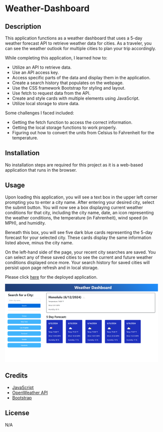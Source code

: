 # Weather-Dashboard

## Description
This application functions as a weather dashboard that uses a 5-day weather forecast API to retrieve weather data for cities. As a traveler, you can see the weather outlook for multiple cities to plan your trip accordingly.

While completing this application, I learned how to:

* Utilize an API to retrieve data.
* Use an API access key.
* Access specific parts of the data and display them in the application.
* Create a search history that populates on the webpage.
* Use the CSS framework Bootstrap for styling and layout.
* Use fetch to request data from the API.
* Create and style cards with multiple elements using JavaScript.
* Utilize local storage to store data.

Some challenges I faced included:

* Getting the fetch function to access the correct information.
* Getting the local storage functions to work properly.
* Figuring out how to convert the units from Celsius to Fahrenheit for the temperature.

## Installation
No installation steps are required for this project as it is a web-based application that runs in the browser.

## Usage
Upon loading this application, you will see a text box in the upper left corner prompting you to enter a city name. After entering your desired city, select the submit button. You will now see a box displaying current weather conditions for that city, including the city name, date, an icon representing the weather conditions, the temperature (in Fahrenheit), wind speed (in MPH), and humidity.

Beneath this box, you will see five dark blue cards representing the 5-day forecast for your selected city. These cards display the same information listed above, minus the city name.

On the left-hand side of the page, your recent city searches are saved. You can select any of these saved cities to see the current and future weather conditions displayed once more. Your search history for saved cities will persist upon page refresh and in local storage.

Please click [here](https://savannahmarshall.github.io/Weather-Dashboard/) for the deployed application.

![screenshot of weather dashboard](https://github.com/savannahmarshall/Weather-Dashboard/blob/main/assets/challenge-6%20screenshot.png)

## Credits
* [JavaScript](https://www.javascript.com/)
* [OpenWeather API](https://openweathermap.org/forecast5)
* [Bootstrap](https://getbootstrap.com/)

## License
N/A
